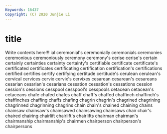 ```yaml
---
Keywords: 16437
Copyright: (C) 2020 Junjie Li
---
```


# title

Write contents here!!!
ial
ceremonial's 
ceremonially 
ceremonials 
ceremonies 
ceremonious 
ceremoniously 
ceremony 
ceremony's 
cerise 
cerise's
certain 
certainly 
certainties 
certainty 
certainty's 
certifiable 
certificate 
certificate's 
certificated 
certificates
certificating 
certification 
certification's 
certifications 
certified 
certifies 
certify 
certifying 
certitude 
certitude's
cerulean 
cerulean's 
cervical 
cervices 
cervix 
cervix's 
cervixes 
cesarean 
cesarean's 
cesareans
cesarian 
cesarian's 
cesarians 
cessation 
cessation's 
cessations 
cession 
cession's 
cessions 
cesspool
cesspool's 
cesspools 
cetacean 
cetacean's 
cetaceans 
chafe 
chafed 
chafes 
chaff 
chaff's
chaffed 
chaffinch 
chaffinch's 
chaffinches 
chaffing 
chaffs 
chafing 
chagrin 
chagrin's 
chagrined
chagrining 
chagrinned 
chagrinning 
chagrins 
chain 
chain's 
chained 
chaining 
chains 
chainsaw
chainsaw's 
chainsawed 
chainsawing 
chainsaws 
chair 
chair's 
chaired 
chairing 
chairlift 
chairlift's
chairlifts 
chairman 
chairman's 
chairmanship 
chairmanship's 
chairmen 
chairperson 
chairperson's 
chairpersons 
